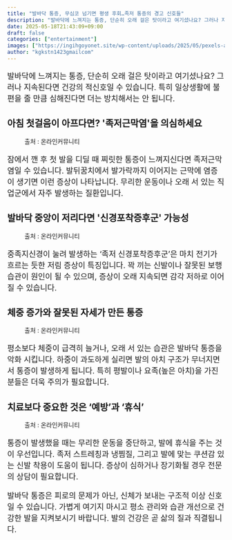 ```yaml
---
title: "발바닥 통증, 무심코 넘기면 평생 후회…족저 통증의 경고 신호들"
description: "발바닥에 느껴지는 통증, 단순히 오래 걸은 탓이라고 여기셨나요? 그러나 지속된다면 건강의 적신호일 수 있습니다. 특히 일상생활에 불편을 줄 만큼 심해진다면 더는 방치해서는 안 됩니다."
date: 2025-05-18T21:43:09+09:00
draft: false
categories: ["entertainment"]
images: ["https://ingihgoyonet.site/wp-content/uploads/2025/05/pexels-ashutoshsonwani-2016145-1024x683.jpg", "https://ingihgoyonet.site/wp-content/uploads/2025/05/pexels-rocketmann-prod-9486784-684x1024.jpg", "https://ingihgoyonet.site/wp-content/uploads/2025/05/pexels-rocketmann-prod-9486712-1024x684.jpg", "https://ingihgoyonet.site/wp-content/uploads/2025/05/pexels-mateusz-dach-99805-914929-1-1024x760.jpg"]
author: "kgkstn1423gmailcom"
---
```


<p style="font-size:18px">발바닥에 느껴지는 통증, 단순히 오래 걸은 탓이라고 여기셨나요? 그러나 지속된다면 건강의 적신호일 수 있습니다. 특히 일상생활에 불편을 줄 만큼 심해진다면 더는 방치해서는 안 됩니다.</p> <h2 >아침 첫걸음이 아프다면? '족저근막염'을 의심하세요</h2> <figure ><img src="https://ingihgoyonet.site/wp-content/uploads/2025/05/pexels-ashutoshsonwani-2016145-1024x683.jpg" alt="" style="aspect-ratio:16/9;object-fit:cover"/><figcaption >출처 : 온라인커뮤니티</figcaption></figure> <p style="font-size:18px">잠에서 깬 후 첫 발을 디딜 때 찌릿한 통증이 느껴지신다면 족저근막염일 수 있습니다. 발뒤꿈치에서 발가락까지 이어지는 근막에 염증이 생기면 이런 증상이 나타납니다. 무리한 운동이나 오래 서 있는 직업군에서 자주 발생하는 질환입니다.</p> <h2 >발바닥 중앙이 저리다면 '신경포착증후군' 가능성</h2> <figure ><img src="https://ingihgoyonet.site/wp-content/uploads/2025/05/pexels-rocketmann-prod-9486784-684x1024.jpg" alt="" style="aspect-ratio:16/9;object-fit:cover"/><figcaption >출처 : 온라인커뮤니티</figcaption></figure> <p style="font-size:18px">중족지신경이 눌려 발생하는 ‘족저 신경포착증후군’은 마치 전기가 흐르는 듯한 저림 증상이 특징입니다. 꽉 끼는 신발이나 잘못된 보행 습관이 원인이 될 수 있으며, 증상이 오래 지속되면 감각 저하로 이어질 수 있습니다.</p> <h2 >체중 증가와 잘못된 자세가 만든 통증</h2> <figure ><img src="https://ingihgoyonet.site/wp-content/uploads/2025/05/pexels-rocketmann-prod-9486712-1024x684.jpg" alt="" style="aspect-ratio:16/9;object-fit:cover"/><figcaption >출처 : 온라인커뮤니티</figcaption></figure> <p style="font-size:18px">평소보다 체중이 급격히 늘거나, 오래 서 있는 습관은 발바닥 통증을 악화 시킵니다. 하중이 과도하게 실리면 발의 아치 구조가 무너지면서 통증이 발생하게 됩니다. 특히 평발이나 요족(높은 아치)을 가진 분들은 더욱 주의가 필요합니다.</p> <h2 >치료보다 중요한 것은 ‘예방’과 ‘휴식’</h2> <figure ><img src="https://ingihgoyonet.site/wp-content/uploads/2025/05/pexels-mateusz-dach-99805-914929-1-1024x760.jpg" alt="" style="aspect-ratio:16/9;object-fit:cover"/><figcaption >출처 : 온라인커뮤니티</figcaption></figure> <p style="font-size:18px">통증이 발생했을 때는 무리한 운동을 중단하고, 발에 휴식을 주는 것이 우선입니다. 족저 스트레칭과 냉찜질, 그리고 발에 맞는 쿠션감 있는 신발 착용이 도움이 됩니다. 증상이 심하거나 장기화될 경우 전문의 상담이 필요합니다.</p> <p style="font-size:18px">발바닥 통증은 피로의 문제가 아닌, 신체가 보내는 구조적 이상 신호일 수 있습니다. 가볍게 여기지 마시고 평소 관리와 습관 개선으로 건강한 발을 지켜보시기 바랍니다. 발의 건강은 곧 삶의 질과 직결됩니다.</p>